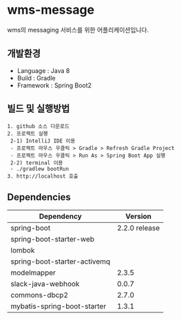 # wms-message
wms의 messaging 서비스를 위한 어플리케이션입니다.

## 개발환경
- Language : Java 8
- Build : Gradle
- Framework : Spring Boot2

## 빌드 및 실행방법
```
1. github 소스 다운로드
2. 프로젝트 실행
 2-1) IntelliJ IDE 이용
 - 프로젝트 마우스 우클릭 > Gradle > Refresh Gradle Project
 - 프로젝트 마우스 우클릭 > Run As > Spring Boot App 실행 
 2-2) terminal 이용
 - ./gradlew bootRun
3. http://localhost 호출

```

## Dependencies
Dependency| Version
------------ | ------------- 
spring-boot | 2.2.0 release
spring-boot-starter-web | 
lombok | 
spring-boot-starter-activemq | 
modelmapper | 2.3.5
slack-java-webhook | 0.0.7
commons-dbcp2 | 2.7.0
mybatis-spring-boot-starter | 1.3.1




